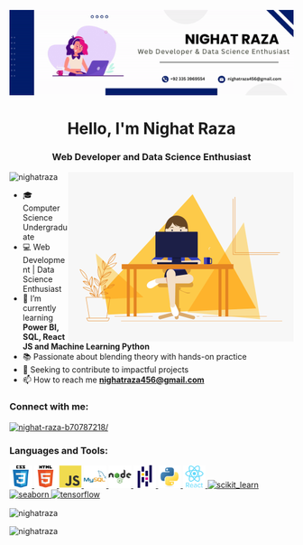 ![logo](https://raw.githubusercontent.com/NighatRaza/NighatRaza/main/git_header.gif)
<h1 align="center">Hello, I'm Nighat Raza</h1>
<h3 align="center">Web Developer and Data Science Enthusiast</h3>

<img align="right" alt="coding" width="400" src="https://raw.githubusercontent.com/NighatRaza/NighatRaza/main/about4.gif">
<p align="left"> <img src="https://komarev.com/ghpvc/?username=nighatraza&label=Profile%20views&color=0e75b6&style=flat" alt="nighatraza" /> </p>

- 🎓 Computer Science Undergraduate
- 💻 Web Development | Data Science Enthusiast
- 🌱 I’m currently learning **Power BI, SQL, React JS and Machine Learning Python**
- 📚 Passionate about blending theory with hands-on practice
- 🚀 Seeking to contribute to impactful projects
- 📫 How to reach me **nighatraza456@gmail.com**

<h3 align="left">Connect with me:</h3>
<p align="left">
<a href="https://linkedin.com/in/nighat-raza-b70787218/" target="blank"><img align="center" src="https://raw.githubusercontent.com/rahuldkjain/github-profile-readme-generator/master/src/images/icons/Social/linked-in-alt.svg" alt="nighat-raza-b70787218/" height="30" width="40" /></a>
</p>

<h3 align="left">Languages and Tools:</h3>
<p align="left">  <a href="https://www.w3schools.com/css/" target="_blank" rel="noreferrer"> <img src="https://raw.githubusercontent.com/devicons/devicon/master/icons/css3/css3-original-wordmark.svg" alt="css3" width="40" height="40"/> </a> <a href="https://www.w3.org/html/" target="_blank" rel="noreferrer"> <img src="https://raw.githubusercontent.com/devicons/devicon/master/icons/html5/html5-original-wordmark.svg" alt="html5" width="40" height="40"/> </a> <a href="https://developer.mozilla.org/en-US/docs/Web/JavaScript" target="_blank" rel="noreferrer"> <img src="https://raw.githubusercontent.com/devicons/devicon/master/icons/javascript/javascript-original.svg" alt="javascript" width="40" height="40"/> </a> <a href="https://www.mysql.com/" target="_blank" rel="noreferrer"> <img src="https://raw.githubusercontent.com/devicons/devicon/master/icons/mysql/mysql-original-wordmark.svg" alt="mysql" width="40" height="40"/> </a> <a href="https://nodejs.org" target="_blank" rel="noreferrer"> <img src="https://raw.githubusercontent.com/devicons/devicon/master/icons/nodejs/nodejs-original-wordmark.svg" alt="nodejs" width="40" height="40"/> </a> <a href="https://pandas.pydata.org/" target="_blank" rel="noreferrer"> <img src="https://raw.githubusercontent.com/devicons/devicon/2ae2a900d2f041da66e950e4d48052658d850630/icons/pandas/pandas-original.svg" alt="pandas" width="40" height="40"/> </a> <a href="https://www.python.org" target="_blank" rel="noreferrer"> <img src="https://raw.githubusercontent.com/devicons/devicon/master/icons/python/python-original.svg" alt="python" width="40" height="40"/> </a> <a href="https://reactjs.org/" target="_blank" rel="noreferrer"> <img src="https://raw.githubusercontent.com/devicons/devicon/master/icons/react/react-original-wordmark.svg" alt="react" width="40" height="40"/> </a> <a href="https://scikit-learn.org/" target="_blank" rel="noreferrer"> <img src="https://upload.wikimedia.org/wikipedia/commons/0/05/Scikit_learn_logo_small.svg" alt="scikit_learn" width="40" height="40"/> </a> <a href="https://seaborn.pydata.org/" target="_blank" rel="noreferrer"> <img src="https://seaborn.pydata.org/_images/logo-mark-lightbg.svg" alt="seaborn" width="40" height="40"/> </a>  <a href="https://www.tensorflow.org" target="_blank" rel="noreferrer"> <img src="https://www.vectorlogo.zone/logos/tensorflow/tensorflow-icon.svg" alt="tensorflow" width="40" height="40"/> </a> </p>

<p><img align="center" src="https://github-readme-stats.vercel.app/api/top-langs?username=nighatraza&show_icons=true&locale=en&layout=compact" alt="nighatraza" /></p>


<p><img align="center" src="https://github-readme-streak-stats.herokuapp.com/?user=nighatraza&" alt="nighatraza" /></p>
